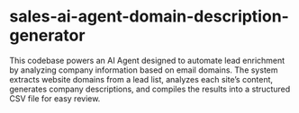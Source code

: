 # sales-ai-agent-domain-description-generator
This codebase powers an AI Agent designed to automate lead enrichment by analyzing company information based on email domains. The system extracts website domains from a lead list, analyzes each site’s content, generates company descriptions, and compiles the results into a structured CSV file for easy review.
